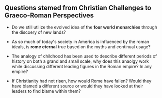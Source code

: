## Questions stemed from Christian Challenges to Graeco-Roman Perspectives
  - Do we still utilize the evolved idea of the **four world monarchies** through the discoery of new lands?
  
  - As so much of today's society in America is influenced by the roman ideals, is **rome eternal** true based on the myths and continual usage?
  - The analogy of childhood has been used to describe different periods of history on both a grand and small scale, why does this anaolgy work while discussing different leading figures in the Roman empire? In any empire?
  - If Christianity had not risen, how would Rome have fallen? Would they have blamed a different source or would they have looked at their leaders to find blame within them?
